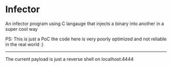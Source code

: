 # Infector
An infector program using C langauge that injects a binary into another in a super cool way 

PS: This is just a PoC the code here is very poorly optimized and not reliable in the real world :)

---

The current payload is just a reverse shell on localhost:4444
